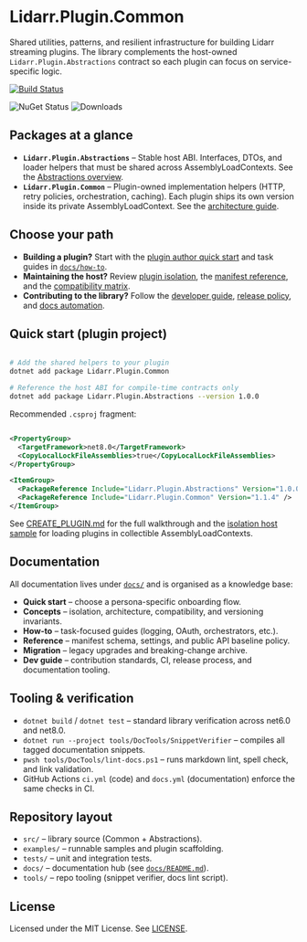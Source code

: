 # Lidarr.Plugin.Common

Shared utilities, patterns, and resilient infrastructure for building Lidarr streaming plugins. The library complements the host-owned `Lidarr.Plugin.Abstractions` contract so each plugin can focus on service-specific logic.

[![Build Status](https://github.com/RicherTunes/Lidarr.Plugin.Common/actions/workflows/ci.yml/badge.svg)](https://github.com/RicherTunes/Lidarr.Plugin.Common/actions)
<!-- TODO(#12): Restore NuGet badges once the package is published. -->
![NuGet Status](https://img.shields.io/badge/NuGet-coming--soon-lightgrey.svg)
![Downloads](https://img.shields.io/badge/Downloads-pending-lightgrey.svg)

## Packages at a glance

- **`Lidarr.Plugin.Abstractions`** – Stable host ABI. Interfaces, DTOs, and loader helpers that must be shared across AssemblyLoadContexts. See the [Abstractions overview](docs/reference/ABSTRACTIONS.md).
- **`Lidarr.Plugin.Common`** – Plugin-owned implementation helpers (HTTP, retry policies, orchestration, caching). Each plugin ships its own version inside its private AssemblyLoadContext. See the [architecture guide](docs/concepts/ARCHITECTURE.md).

## Choose your path

- **Building a plugin?** Start with the [plugin author quick start](docs/quickstart/PLUGIN_AUTHOR.md) and task guides in [`docs/how-to`](docs/how-to/).
- **Maintaining the host?** Review [plugin isolation](docs/concepts/PLUGIN_ISOLATION.md), the [manifest reference](docs/reference/MANIFEST.md), and the [compatibility matrix](docs/concepts/COMPATIBILITY.md).
- **Contributing to the library?** Follow the [developer guide](docs/dev-guide/DEVELOPER_GUIDE.md), [release policy](docs/dev-guide/RELEASE_POLICY.md), and [docs automation](docs/dev-guide/TESTING_DOCS.md).

## Quick start (plugin project)

```bash

# Add the shared helpers to your plugin
dotnet add package Lidarr.Plugin.Common

# Reference the host ABI for compile-time contracts only
dotnet add package Lidarr.Plugin.Abstractions --version 1.0.0

```

Recommended `.csproj` fragment:

```xml

<PropertyGroup>
  <TargetFramework>net8.0</TargetFramework>
  <CopyLocalLockFileAssemblies>true</CopyLocalLockFileAssemblies>
</PropertyGroup>

<ItemGroup>
  <PackageReference Include="Lidarr.Plugin.Abstractions" Version="1.0.0" PrivateAssets="all" ExcludeAssets="runtime;native;contentfiles" />
  <PackageReference Include="Lidarr.Plugin.Common" Version="1.1.4" />
</ItemGroup>

```

See [CREATE_PLUGIN.md](docs/how-to/CREATE_PLUGIN.md) for the full walkthrough and the [isolation host sample](docs/examples/ISOLATION_HOST_SAMPLE.md) for loading plugins in collectible AssemblyLoadContexts.

## Documentation
All documentation lives under [`docs/`](docs/README.md) and is organised as a knowledge base:

- **Quick start** – choose a persona-specific onboarding flow.
- **Concepts** – isolation, architecture, compatibility, and versioning invariants.
- **How-to** – task-focused guides (logging, OAuth, orchestrators, etc.).
- **Reference** – manifest schema, settings, and public API baseline policy.
- **Migration** – legacy upgrades and breaking-change archive.
- **Dev guide** – contribution standards, CI, release process, and documentation tooling.

## Tooling & verification

- `dotnet build` / `dotnet test` – standard library verification across net6.0 and net8.0.
- `dotnet run --project tools/DocTools/SnippetVerifier` – compiles all tagged documentation snippets.
- `pwsh tools/DocTools/lint-docs.ps1` – runs markdown lint, spell check, and link validation.
- GitHub Actions `ci.yml` (code) and `docs.yml` (documentation) enforce the same checks in CI.

## Repository layout

- `src/` – library source (Common + Abstractions).
- `examples/` – runnable samples and plugin scaffolding.
- `tests/` – unit and integration tests.
- `docs/` – documentation hub (see [`docs/README.md`](docs/README.md)).
- `tools/` – repo tooling (snippet verifier, docs lint script).

## License
Licensed under the MIT License. See [LICENSE](LICENSE).


